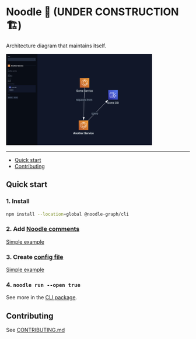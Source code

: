 # Noodle 🍜 (UNDER CONSTRUCTION 🏗️)

Architecture diagram that maintains itself.

<img src="https://github.com/noodle-graph/monorepo/blob/master/docs/img/basicExampleGraph.png" width="400" alt="example"/>

---

- [Quick start](#quick-start)
- [Contributing](#contributing)

## Quick start

### 1. Install

```bash
npm install --location=global @noodle-graph/cli
```

### 2. Add [Noodle comments](https://github.com/noodle-graph/monorepo/blob/master/packages/scanner/README.md#noodle-comment)

[Simple example](https://github.com/noodle-graph/monorepo/blob/master/examples/basic/someService/index.js)

### 3. Create [config file](https://github.com/noodle-graph/monorepo/blob/master/packages/cli/README.md#scan-config-file)

[Simple example](https://github.com/noodle-graph/monorepo/blob/master/examples/basic/noodle.json)

### 4. `noodle run --open true`

See more in the [CLI package](https://github.com/noodle-graph/monorepo/blob/master/packages/cli).

## Contributing

See [CONTRIBUTING.md](https://github.com/noodle-graph/monorepo/blob/master/CONTRIBUTING.md)
